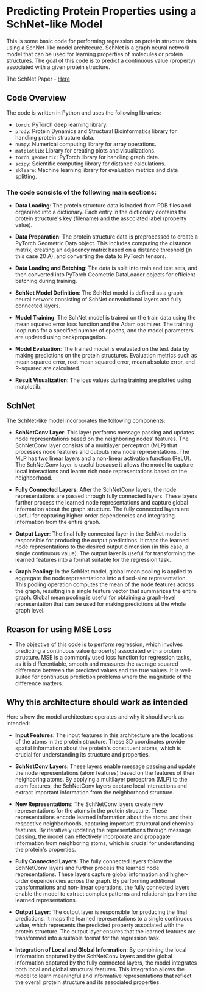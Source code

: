# **Predicting Protein Properties using a SchNet-like Model**

This is some basic code for performing regression on protein structure data using a SchNet-like model architecure. SchNet is a graph neural network model that can be used for learning properties of molecules or protein structures. The goal of this code is to predict a continuous value (property) associated with a given protein structure.

 The SchNet Paper - [Here](https://arxiv.org/pdf/1706.08566v5.pdf)

## **Code Overview**
The code is written in Python and uses the following libraries:

- `torch`: PyTorch deep learning library.
- `prody`: Protein Dynamics and Structural Bioinformatics library for handling protein structure data.
- `numpy`: Numerical computing library for array operations.
- `matplotlib`: Library for creating plots and visualizations.
- `torch_geometric`: PyTorch library for handling graph data.
- `scipy`: Scientific computing library for distance calculations.
- `sklearn`: Machine learning library for evaluation metrics and data splitting.

### The code consists of the following main sections:

- **Data Loading**: The protein structure data is loaded from PDB files and organized into a dictionary. Each entry in the dictionary contains the protein structure's key (filename) and the associated label (property value).

- **Data Preparation**: The protein structure data is preprocessed to create a PyTorch Geometric Data object. This includes computing the distance matrix, creating an adjacency matrix based on a distance threshold (in this case 20 A), and converting the data to PyTorch tensors.

- **Data Loading and Batching**: The data is split into train and test sets, and then converted into PyTorch Geometric DataLoader objects for efficient batching during training.

- **SchNet Model Definition**: The SchNet model is defined as a graph neural network consisting of SchNet convolutional layers and fully connected layers.

- **Model Training**: The SchNet model is trained on the train data using the mean squared error loss function and the Adam optimizer. The training loop runs for a specified number of epochs, and the model parameters are updated using backpropagation.

- **Model Evaluation**: The trained model is evaluated on the test data by making predictions on the protein structures. Evaluation metrics such as mean squared error, root mean squared error, mean absolute error, and R-squared are calculated.

- **Result Visualization**: The loss values during training are plotted using matplotlib.

## **SchNet**

The SchNet-like model incorporates the following components:

- **SchNetConv Layer**: This layer performs message passing and updates node representations based on the neighboring nodes' features. The SchNetConv layer consists of a multilayer perceptron (MLP) that processes node features and outputs new node representations. The MLP has two linear layers and a non-linear activation function (ReLU). The SchNetConv layer is useful because it allows the model to capture local interactions and learnn rich node representations based on the neighborhood.

- **Fully Connected Layers**: After the SchNetConv layers, the node representations are passed through fully connected layers. These layers further process the learned node representations and capture global information about the graph structure. The fully connected layers are useful for capturing higher-order dependencies and integrating information from the entire graph.

- **Output Layer**: The final fully connected layer in the SchNet model is responsible for producing the output predictions. It maps the learned node representations to the desired output dimension (in this case, a single continuous value). The output layer is useful for transforming the learned features into a format suitable for the regression task.

- **Graph Pooling**: In the SchNet model, global mean pooling is applied to aggregate the node representations into a fixed-size representation. This pooling operation computes the mean of the node features across the graph, resulting in a single feature vector that summarizes the entire graph. Global mean pooling is useful for obtaining a graph-level representation that can be used for making predictions at the whole graph level.

## **Reason for using MSE Loss**

- The objective of this code is to perform regression, which involves predicting a continuous value (property) associated with a protein structure. MSE is a commonly used loss function for regression tasks, as it is differentiable, smooth and measures the average squared difference between the predicted values and the true values. It is well-suited for continuous prediction problems where the magnitude of the difference matters.

## **Why this architecture should work as intended**

 Here's how the model architecture operates and why it should work as intended:

- **Input Features**: The input features in this architecture are the locations of the atoms in the protein structure. These 3D coordinates provide spatial information about the protein's constituent atoms, which is crucial for understanding its structure and properties.

- **SchNetConv Layers**: These layers enable message passing and update the node representations (atom features) based on the features of their neighboring atoms. By applying a multilayer perceptron (MLP) to the atom features, the SchNetConv layers capture local interactions and extract important information from the neighborhood structure.

- **New Representations**: The SchNetConv layers create new representations for the atoms in the protein structure. These representations encode learned information about the atoms and their respective neighborhoods, capturing important structural and chemical features. By iteratively updating the representations through message passing, the model can effectively incorporate and propagate information from neighboring atoms, which is crucial for understanding the protein's properties.

- **Fully Connected Layers**: The fully connected layers follow the SchNetConv layers and further process the learned node representations. These layers capture global information and higher-order dependencies across the graph. By performing additional transformations and non-linear operations, the fully connected layers enable the model to extract complex patterns and relationships from the learned representations.

- **Output Layer**: The output layer is responsible for producing the final predictions. It maps the learned representations to a single continuous value, which represents the predicted property associated with the protein structure. The output layer ensures that the learned features are transformed into a suitable format for the regression task.

- **Integration of Local and Global Information**: By combining the local information captured by the SchNetConv layers and the global information captured by the fully connected layers, the model integrates both local and global structural features. This integration allows the model to learn meaningful and informative representations that reflect the overall protein structure and its associated properties.
